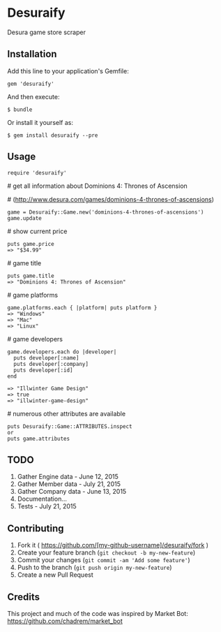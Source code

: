 # Desuraify

Desura game store scraper

## Installation

Add this line to your application's Gemfile:

    gem 'desuraify'

And then execute:

    $ bundle

Or install it yourself as:

    $ gem install desuraify --pre

## Usage
  ```
  require 'desuraify'
  ```

  \# get all information about Dominions 4: Thrones of Ascension
  
  \# (http://www.desura.com/games/dominions-4-thrones-of-ascensions)
  ```
  game = Desuraify::Game.new('dominions-4-thrones-of-ascensions')
  game.update
  ```

  \# show current price
  ```
  puts game.price
  => "$34.99"
  ```

  \# game title
  ```
  puts game.title
  => "Dominions 4: Thrones of Ascension"
  ```

  \# game platforms
  ```
  game.platforms.each { |platform| puts platform }
  => "Windows"
  => "Mac"
  => "Linux"
  ```

  \# game developers
  ```
  game.developers.each do |developer|
    puts developer[:name]
    puts developer[:company]
    puts developer[:id]
  end

  => "Illwinter Game Design"
  => true
  => "illwinter-game-design"
  ```

  \# numerous other attributes are available
  ```
  puts Desuraify::Game::ATTRIBUTES.inspect
  or
  puts game.attributes
  ```

## TODO

  1. Gather Engine data - June 12, 2015
  2. Gather Member data - July 21, 2015
  4. Gather Company data - June 13, 2015
  5. Documentation...
  6. Tests - July 21, 2015

## Contributing

  1. Fork it ( https://github.com/[my-github-username]/desuraify/fork )
  2. Create your feature branch (`git checkout -b my-new-feature`)
  3. Commit your changes (`git commit -am 'Add some feature'`)
  4. Push to the branch (`git push origin my-new-feature`)
  5. Create a new Pull Request

## Credits

  This project and much of the code was inspired by Market Bot:
  https://github.com/chadrem/market_bot
